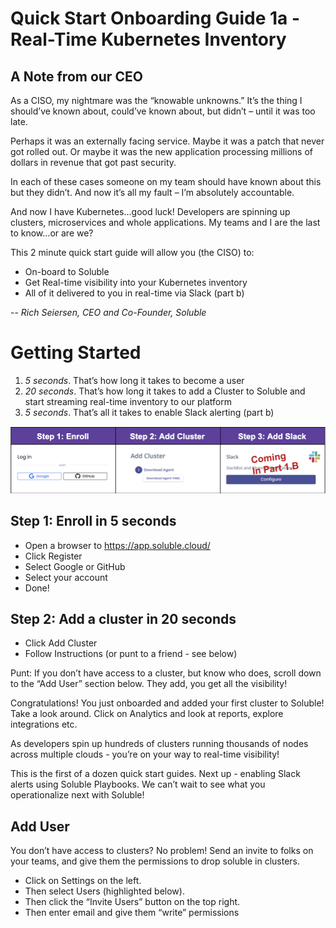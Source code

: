 # Quick Start Onboarding Guide 1a - Real-Time Kubernetes Inventory

## A Note from our CEO

As a CISO, my nightmare was the “knowable unknowns.”  It’s the thing I should’ve known about, could’ve known about, but didn’t – until it was too late.  

Perhaps it was an externally facing service. Maybe it was a patch that never got rolled out.  Or maybe it was the new application processing millions of dollars in revenue that got past security.  

In each of these cases someone on my team should have known about this but they didn’t.  And now it’s all my fault – I’m absolutely accountable.

And now I have Kubernetes...good luck! Developers are spinning up clusters, microservices and whole applications. My teams and I are the last to know...or are we? 

This 2 minute quick start guide will allow you (the CISO) to:
- On-board to Soluble
- Get Real-time visibility into your Kubernetes inventory
- All of it delivered to you in real-time via Slack (part b)

-- _Rich Seiersen, CEO and Co-Founder, Soluble_

# Getting Started

1.  _5 seconds_. That’s how long it takes to become a user
1.  _20 seconds_. That’s how long it takes to add a Cluster to Soluble and start streaming real-time inventory to our platform
1.  _5 seconds_. That’s all it takes to enable Slack alerting (part b)

![3 Steps](./3-steps.png)


## Step 1: Enroll in 5 seconds
-  Open a browser to https://app.soluble.cloud/
-  Click Register 
-  Select Google or GitHub 
-  Select your account
-  Done!


## Step 2: Add a cluster in 20 seconds
-  Click Add Cluster  
-  Follow Instructions (or punt to a friend - see below)

Punt: If you don’t have access to a cluster, but know who does, scroll down to the “Add User” section below. They add, you get all the visibility!

Congratulations! You just onboarded and added your first cluster to Soluble! Take a look around.  Click on Analytics and look at reports, explore integrations etc.

As developers spin up hundreds of clusters running thousands of nodes across multiple clouds - you’re on your way to real-time visibility! 

This is the first of a dozen quick start guides.  Next up - enabling Slack alerts using Soluble Playbooks.
We can’t wait to see what you operationalize next with Soluble!

## Add User
You don’t have access to clusters? No problem!  Send an invite to folks on your teams, and give them the permissions to drop soluble in clusters.

-  Click on Settings on the left. 
-  Then select Users (highlighted below). 
-  Then click the “Invite Users” button on the top right.  
-  Then enter email and give them “write” permissions

